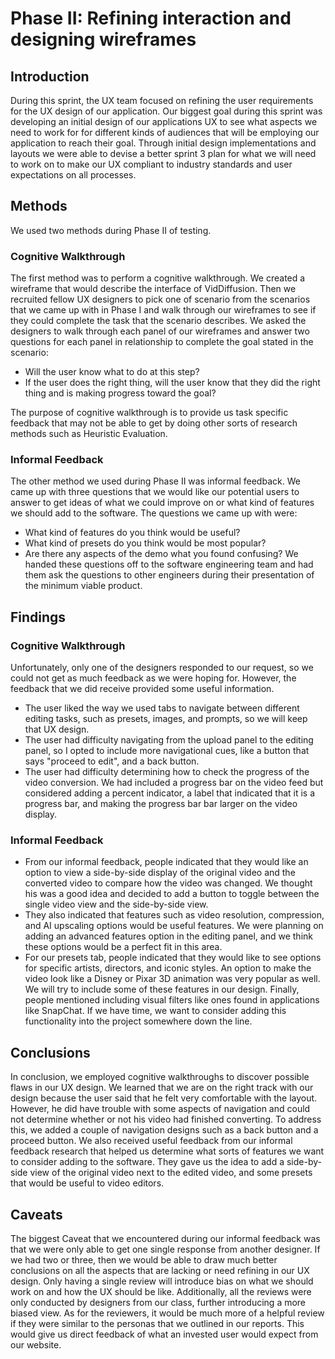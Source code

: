 # Phase II: Refining interaction and designing wireframes

## Introduction

During this sprint, the UX team focused on refining the user requirements for the UX design of our application. Our biggest goal during this sprint was developing an initial design of our applications UX to see what aspects we need to work for for different kinds of audiences that will be employing our application to reach their goal. Through initial design implementations and layouts we were able to devise a better sprint 3 plan for what we will need to work on to make our UX compliant to industry standards and user expectations on all processes.

## Methods

<!---
!!! Describe research methods you used to discover new insights, which explains the purpose of each. Provide enough detail that someone would be able to faithfully reproduce your research. !!!
--->
We used two methods during Phase II of testing.
### Cognitive Walkthrough
The first method was to perform a cognitive walkthrough. We created a wireframe that would describe the interface of VidDiffusion. Then we recruited fellow UX designers to pick one of scenario from the scenarios that we came up with in Phase I and walk through our wireframes to see if they could complete the task that the scenario describes. We asked the designers to walk through each panel of our wireframes and answer two questions for each panel in relationship to complete the goal stated in the scenario:
- Will the user know what to do at this step?
- If the user does the right thing, will the user know that they did the right thing and is making progress toward the goal?

The purpose of cognitive walkthrough is to provide us task specific feedback that may not be able to get by doing other sorts of research methods such as Heuristic Evaluation.

### Informal Feedback
The other method we used during Phase II was informal feedback. We came up with three questions that we would like our potential users to answer to get ideas of what we could improve on or what kind of features we should add to the software. The questions we came up with were:
- What kind of features do you think would be useful?
- What kind of presets do you think would be most popular?
- Are there any aspects of the demo what you found confusing?
We handed these questions off to the software engineering team and had them ask the questions to other engineers during their presentation of the minimum viable product.


## Findings

<!---
!!! For each research method, detail each of the findings point-by-point to clarify new discoveries of users' needs !!!
--->
### Cognitive Walkthrough
Unfortunately, only one of the designers responded to our request, so we could not get as much feedback as we were hoping for. However, the feedback that we did receive provided some useful information.
- The user liked the way we used tabs to navigate between different editing tasks, such as presets, images, and prompts, so we will keep that UX design.
- The user had difficulty navigating from the upload panel to the editing panel, so I opted to include more navigational cues, like a button that says "proceed to edit", and a back button.
- The user had difficulty determining how to check the progress of the video conversion. We had included a progress bar on the video feed but considered adding a percent indicator, a label that indicated that it is a progress bar, and making the progress bar bar larger on the video display.
### Informal Feedback
- From our informal feedback, people indicated that they would like an option to view a side-by-side display of the original video and the converted video to compare how the video was changed. We thought his was a good idea and decided to add a button to toggle between the single video view and the side-by-side view.
- They also indicated that features such as video resolution, compression, and AI upscaling options would be useful features. We were planning on adding an advanced features option in the editing panel, and we think these options would be a perfect fit in this area.
- For our presets tab, people indicated that they would like to see options for specific artists, directors, and iconic styles. An option to make the video look like a Disney or Pixar 3D animation was very popular as well. We will try to include some of these features in our design. Finally, people mentioned including visual filters like ones found in applications like SnapChat. If we have time, we want to consider adding this functionality into the project somewhere down the line.


## Conclusions
<!---
!!! Discoveries derived from the methods and their findings. Interpret how the findings translate into new insights into UX design recommendations. Describe those recommendations and how they should shape future work. In this section, include the new design recommendations based on the latest user insights. !!! --->

In conclusion, we employed cognitive walkthroughs to discover possible flaws in our UX design. We learned that we are on the right track with our design because the user said that he felt very comfortable with the layout. However, he did have trouble with some aspects of navigation and could not determine whether or not his video had finished converting. To address this, we added a couple of navigation designs such as a back button and a proceed button. We also received useful feedback from our informal feedback research that helped us determine what sorts of features we want to consider adding to the software. They gave us the idea to add a side-by-side view of the original video next to the edited video, and some presets that would be useful to video editors.


## Caveats

<!---  !!! Considerations and/or limitations to the methods you chose and the findings/conclusions drawn from them. In other words, give warnings if there are limitations to your research such as not being able to find enough users of a particular demographic, the methods not being able to expose certain information, assumptions you made, etc. !!! --->

The biggest Caveat that we encountered during our informal feedback was that we were only able to get one single response from another designer. If we had two or three, then we would be able to draw much better conclusions on all the aspects that are lacking or need refining in our UX design. Only having a single review will introduce bias on what we should work on and how the UX should be like. Additionally, all the reviews were only conducted by designers from our class, further introducing a more biased view. As for the reviewers, it would be much more of a helpful review if they were similar to the personas that we outlined in our reports. This would give us direct feedback of what an invested user would expect from our website.

